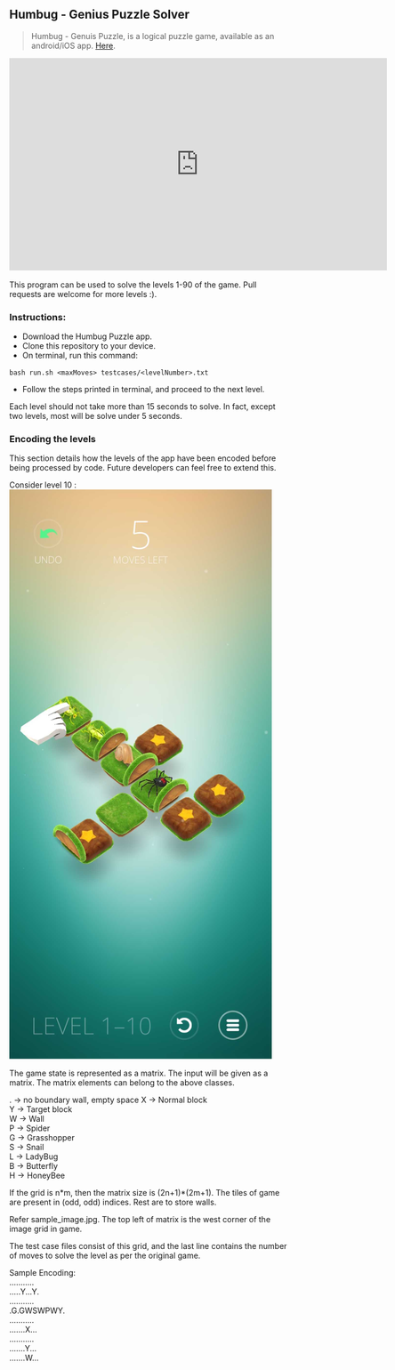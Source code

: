 ## Humbug - Genius Puzzle Solver

> Humbug - Genuis Puzzle, is a logical puzzle game, available as an android/iOS app. [Here](https://play.google.com/store/apps/details?id=com.dunderbit.humbug&hl=en_IN&gl=US&pli=1).  

<iframe width="679" height="382" src="https://www.youtube.com/embed/NB-Pghq9JsE" title="Humbug by Dunderbit - Official Trailer (iOS &amp; Android)" frameborder="0" allow="accelerometer; autoplay; clipboard-write; encrypted-media; gyroscope; picture-in-picture; web-share" referrerpolicy="strict-origin-when-cross-origin" allowfullscreen></iframe>

This program can be used to solve the levels 1-90 of the game. Pull requests are welcome for more levels :).

### Instructions:
- Download the Humbug Puzzle app.
- Clone this repository to your device. 
- On terminal, run this command:  
```  
bash run.sh <maxMoves> testcases/<levelNumber>.txt
```
- Follow the steps printed in terminal, and proceed to the next level.  
   
Each level should not take more than 15 seconds to solve. In fact, except two levels, most will be solve under 5 seconds.  

### Encoding the levels

This section details how the levels of the app have been encoded before being processed by code. Future developers can feel free to extend this.

Consider level 10 :
![sample-image](assets/sample_image.jpg)

The game state is represented as a matrix. The input will be given as a matrix. The matrix elements can belong to the above classes.   

. -> no boundary wall, empty space
X -> Normal block  
Y -> Target block  
W -> Wall  
P -> Spider   
G -> Grasshopper  
S -> Snail   
L -> LadyBug   
B -> Butterfly  
H -> HoneyBee

If the grid is n\*m, then the matrix size is (2n+1)\*(2m+1). The tiles of game are present in (odd, odd) indices. Rest are to store walls.  

Refer sample_image.jpg. The top left of matrix is the west corner of the image grid in game.

The test case files consist of this grid, and the last line contains the number of moves to solve the level as per the original game.

Sample Encoding:  
...........  
.....Y...Y.  
...........  
.G.GWSWPWY.  
...........  
.......X...  
...........  
.......Y...  
.......W...  


